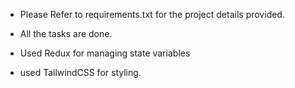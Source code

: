 - Please Refer to requirements.txt for the project details provided.
  
- All the tasks are done.
- Used Redux for managing state variables
- used TailwindCSS for styling.
